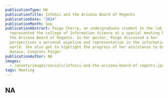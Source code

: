 ```yaml
---
publicationType: NA
publicationTitle: InfoSci and the Arizona Board of Regents
publicationDate: "2024"
publicationMonth: Sep
publicationAbstract: Paige Cherry, an undergraduate student in the lab,
  represented the college of Information Science at a special meeting hosted by
  the Arizona Board of Regents. In her poster, Paige discussed a her
  perspectives a personal pipeline and representation in the information science
  world. She also got to highlight the progress of her assistance to Dr. Kiran
  Basava. Congrats Paige!
publicationAuthor: NA
images:
  - /assets/images/socials/infosci-and-the-arizona-board-of-regents.jpg
tags: Meeting
---
```


NA
---
